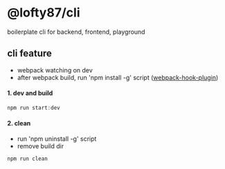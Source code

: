# @lofty87/cli

boilerplate cli for backend, frontend, playground

## cli feature

- webpack watching on dev
- after webpack build, run 'npm install -g' script ([webpack-hook-plugin](https://github.com/tienne/webpack-hook-plugin))

#### 1. dev and build

```ts
npm run start:dev
```

#### 2. clean

- run 'npm uninstall -g' script
- remove build dir

```ts
npm run clean
```